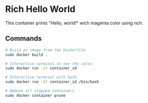 # Rich Hello World

This container prints "Hello, world!" wich magenta color using rich.

## Commands

```sh
# Build an image from the Dockerfile
sudo docker build .

# Interactive terminal to see the color.
sudo docker run -it container_id

# Interactive terminal with bash
sudo docker run -it container_id /bin/bash

# Remove all stopped containers
sudo docker container prune
```
